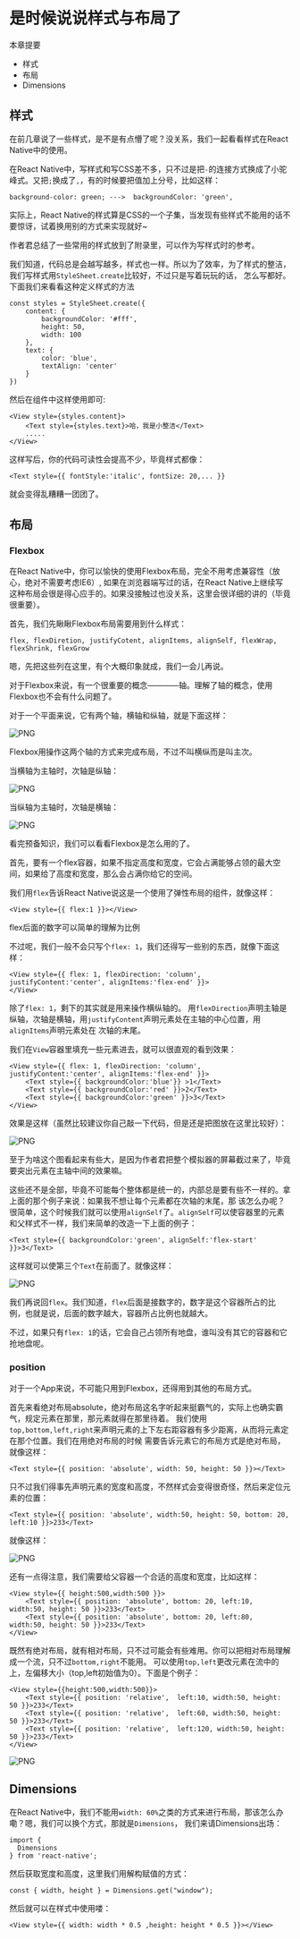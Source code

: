 # 是时候说说样式与布局了

本章提要

- 样式
- 布局
- Dimensions

## 样式
在前几章说了一些样式，是不是有点懵了呢？没关系，我们一起看看样式在React Native中的使用。

在React Native中，写样式和写CSS差不多，只不过是把`-`的连接方式换成了小驼峰式。又把`;`换成了`,`，有的时候要把值加上分号，比如这样：

```
background-color: green; --->  backgroundColor: 'green',
```

实际上，React Native的样式算是CSS的一个子集，当发现有些样式不能用的话不要惊讶，试着换用别的方式来实现就好~

作者君总结了一些常用的样式放到了附录里，可以作为写样式时的参考。

我们知道，代码总是会越写越多，样式也一样。所以为了效率，为了样式的整洁，我们写样式用`StyleSheet.create`比较好，不过只是写着玩玩的话，
怎么写都好。下面我们来看看这种定义样式的方法

```
const styles = StyleSheet.create({
    content: {
        backgroundColor: '#fff',
        height: 50,
        width: 100
    },
    text: {
        color: 'blue',
        textAlign: 'center'
    }
})
```

然后在组件中这样使用即可:

```
<View style={styles.content}>
    <Text style={styles.text}>哈，我是小整洁</Text>
    .....
</View>
```
这样写后，你的代码可读性会提高不少，毕竟样式都像：

```
<Text style={{ fontStyle:'italic', fontSize: 20,... }}
```

就会变得乱糟糟一团团了。

## 布局

### Flexbox

在React Native中，你可以愉快的使用Flexbox布局，完全不用考虑兼容性（放心，绝对不需要考虑IE6）,
如果在浏览器端写过的话，在React Native上继续写这种布局会很是得心应手的。如果没接触过也没关系，这里会很详细的讲的（毕竟很重要）。

首先，我们先瞅瞅Flexbox布局需要用到什么样式：

```
flex, flexDiretion, justifyCotent, alignItems, alignSelf, flexWrap, flexShrink, flexGrow
```

嗯，先把这些列在这里，有个大概印象就成，我们一会儿再说。

对于Flexbox来说，有一个很重要的概念————轴。理解了轴的概念，使用Flexbox也不会有什么问题了。

对于一个平面来说，它有两个轴，横轴和纵轴，就是下面这样： 

![PNG](images/5.1.png)  

Flexbox用操作这两个轴的方式来完成布局，不过不叫横纵而是叫主次。

当横轴为主轴时，次轴是纵轴：

![PNG](images/5.2.png)  

当纵轴为主轴时，次轴是横轴：

![PNG](images/5.3.png)  

看完预备知识，我们可以看看Flexbox是怎么用的了。

首先，要有一个flex容器，如果不指定高度和宽度，它会占满能够占领的最大空间，如果给了高度和宽度，那么会占满你给它的空间。

我们用`flex`告诉React Native说这是一个使用了弹性布局的组件，就像这样：
```
<View style={{ flex:1 }}></View>
```

flex后面的数字可以简单的理解为比例

不过呢，我们一般不会只写个`flex: 1`，我们还得写一些别的东西，就像下面这样：

```
<View style={{ flex: 1, flexDirection: 'column', justifyContent:'center', alignItems:'flex-end' }}>
</View>
```

除了`flex: 1`，剩下的其实就是用来操作横纵轴的。
用`flexDirection`声明主轴是纵轴，次轴是横轴，用`justifyContent`声明元素处在主轴的中心位置，用`alignItems`声明元素处在
次轴的末尾。

我们在`View`容器里填充一些元素进去，就可以很直观的看到效果：

```
<View style={{ flex: 1, flexDirection: 'column', justifyContent:'center', alignItems:'flex-end' }}>
    <Text style={{ backgroundColor:'blue'}} >1</Text>
    <Text style={{ backgroundColor:'red' }}>2</Text>
    <Text style={{ backgroundColor:'green' }}>3</Text>
</View>
```

效果是这样（虽然比较建议你自己敲一下代码，但是还是把图放在这里比较好）：

![PNG](images/5.4.png)  

至于为啥这个图看起来有些大，是因为作者君把整个模拟器的屏幕截过来了，毕竟要突出元素在主轴中间的效果嘛。

这些还不是全部，毕竟不可能每个整体都是统一的，内部总是要有些不一样的。拿上面的那个例子来说：如果我不想让每个元素都在次轴的末尾，那
该怎么办呢？ 很简单，这个时候我们就可以使用`alignSelf`了。`alignSelf`可以使容器里的元素和父样式不一样，我们来简单的改造一下上面的例子：

```
<Text style={{ backgroundColor:'green', alignSelf:'flex-start' }}>3</Text>
```

这样就可以使第三个`Text`在前面了。就像这样：

![PNG](images/5.5.png)  

我们再说回`flex`。我们知道，`flex`后面是接数字的，数字是这个容器所占的比例，也就是说，后面的数字越大，容器所占比例也就越大。

不过，如果只有`flex: 1`的话，它会自己占领所有地盘，谁叫没有其它的容器和它抢地盘呢。

### position

对于一个App来说，不可能只用到Flexbox，还得用到其他的布局方式。

首先来看绝对布局absolute，绝对布局这名字听起来挺霸气的，实际上也确实霸气，规定元素在那里，那元素就得在那里待着。
我们使用`top,bottom,left,right`来声明元素的上下左右距容器有多少距离，从而将元素定在那个位置。我们在用绝对布局的时候
需要告诉元素它的布局方式是绝对布局，就像这样：

```
<Text style={{ position: 'absolute', width: 50, height: 50 }}></Text>
```

只不过我们得事先声明元素的宽度和高度，不然样式会变得很奇怪，然后来定位元素的位置：

```
<Text style={{ position: 'absolute', width:50, height: 50, bottom: 20, left:10 }}>233</Text>
```

就像这样：

![PNG](images/5.6.png)  

还有一点得注意，我们需要给父容器一个合适的高度和宽度，比如这样：

```
<View style={{ height:500,width:500 }}>
    <Text style={{ position: 'absolute', bottom: 20, left:10, width:50, height: 50 }}>233</Text>
    <Text style={{ position: 'absolute', bottom: 20, left:80, width:50, height: 50 }}>233</Text>
</View>
```

既然有绝对布局，就有相对布局，只不过可能会有些难用。你可以把相对布局理解成一个流，只不过`bottom,right`不能用。
可以使用`top,left`更改元素在流中的上，左偏移大小（top,left初始值为0）。下面是个例子：

```
<View style={{height:500,width:500}}>
    <Text style={{ position: 'relative',  left:10, width:50, height: 50 }}>233</Text>
    <Text style={{ position: 'relative',  left:60, width:50, height: 50 }}>233</Text>
    <Text style={{ position: 'relative',  left:120, width:50, height: 50 }}>233</Text>
</View>
```
![PNG](images/5.7.png) 

## Dimensions

在React Native中，我们不能用`width: 60%`之类的方式来进行布局，那该怎么办嘞？嗯，我们可以换个方式，那就是`Dimensions`，
我们来请Dimensions出场：

```
import {
  Dimensions
} from 'react-native'; 
```

然后获取宽度和高度，这里我们用解构赋值的方式：

```
const { width, height } = Dimensions.get("window");
```

然后就可以在样式中使用喽：

```
<View style={{ width: width * 0.5 ,height: height * 0.5 }}></View>
```